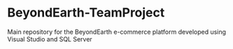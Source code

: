 # BeyondEarth-TeamProject
Main repository for the BeyondEarth e-commerce platform developed using Visual Studio and SQL Server

